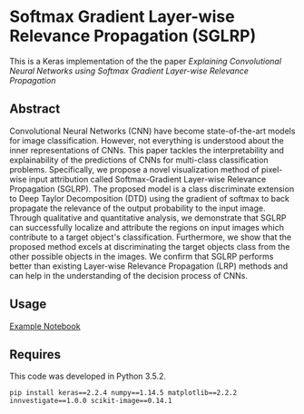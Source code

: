 # Softmax Gradient Layer-wise Relevance Propagation (SGLRP)

This is a Keras implementation of the the paper *Explaining Convolutional Neural Networks using Softmax Gradient Layer-wise Relevance Propagation*

## Abstract

Convolutional Neural Networks (CNN) have become state-of-the-art models for image classification. However, not everything is understood about the inner representations of CNNs. This paper tackles the interpretability and explainability of the predictions of CNNs for multi-class classification problems. Specifically, we propose a novel visualization method of pixel-wise input attribution called Softmax-Gradient Layer-wise Relevance Propagation (SGLRP). The proposed model is a class discriminate extension to Deep Taylor Decomposition (DTD) using the gradient of softmax to back propagate the relevance of the output probability to the input image. Through qualitative and quantitative analysis, we demonstrate that SGLRP can successfully localize and attribute the regions on input images which contribute to a target object's classification. Furthermore, we show that the proposed method excels at discriminating the target objects class from the other possible objects in the images. We confirm that SGLRP performs better than existing Layer-wise Relevance Propagation (LRP) methods and can help in the understanding of the decision process of CNNs. 

## Usage

[Example Notebook](example.ipynb)

## Requires

This code was developed in Python 3.5.2.

```
pip install keras==2.2.4 numpy==1.14.5 matplotlib==2.2.2 innvestigate==1.0.0 scikit-image==0.14.1
```